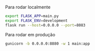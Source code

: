 Para rodar localmente

```sh
export FLASK_APP=main.py
export FLASK_ENV=development
flask run --host=0.0.0.0 --port=8083
```

Para rodar em produção

```sh
gunicorn -b 0.0.0.0:8880 -w 1 main:app
```
